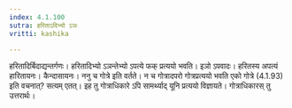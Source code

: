 ```yaml
---
index: 4.1.100
sutra: हरिताऽदिभ्यो ऽञः
vritti: kashika

---
```

हरितादिर्बिदाद्यन्तर्गणः। हरितादिभ्यो ऽञन्तेभ्यो ऽपत्ये फक् प्रत्ययो भवति। इञो ऽपवादः। हरितस्य अपत्यं हारितायनः। कैन्दासायनः। ननु च गोत्रे इति वर्तते। न च गोत्रादपरो गोत्रप्रत्ययो भवति एको गोत्रे (4.1.93) इति वचनात्? सत्यम् एतत्। इह तु गोत्राधिकारे ऽपि सामर्थ्याद् यूनि प्रत्ययो विज्ञायते। गोत्राधिकारस् तु उत्तरार्थः।